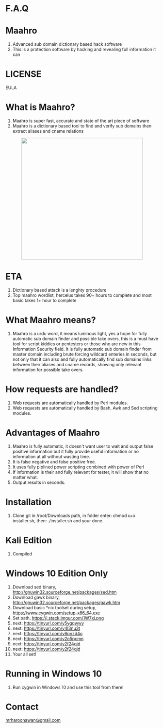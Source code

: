 # F.A.Q 


# Maahro
1. Advanced sub domain dictionary based hack software 
2. This is a protection software by hacking and revealing full information it can

# LICENSE
EULA

# What is Maahro?
1. Maahro is super fast, accurate and state of the art piece of software
2. Maahro is a dictionary based tool to find and verify sub domains then extract aliases and cname relations


<div align="center">
    <img src="https://i.ibb.co/jTXWy8v/maahro.png" width="400px"</img> 
</div>


# ETA
1. Dictionary based attack is a lenghty procedure
2. Top maahro wordlist, hercelus takes 90+ hours to complete and most basic takes 1+ hour to complete


# What Maahro means?
1. Maahro is a urdu word, it means luminous light, yes a hope for fully automatic sub domain finder and possible take overs,
this is a must have tool for script kiddies or pentesters or those who are new in this Information Security field. It is
fully automatic sub domain finder from master domain including brute forcing wildcard enteries in seconds, but not only
that it can also and fully automatically find sub domains links between their aliases and cname records, showing only
relevant information for possible take overs. 


# How requests are handled?
1. Web requests are automatically handled by Perl modules.
2. Web requests are automatically handled by Bash, Awk and Sed scripting modules.


# Advantages of Maahro
1. Maahro is fully automatic, it doesn't want user to wait and output false positive information but 
it fully provide useful information or no information at all without wasting time.
2. It is false negative and false positive free.
3. It uses fully piplined power scripting combined with power of Perl
4. If information is their and fully relevant for tester, it will show that no matter what.
5. Output results in seconds.


# Installation
1. Clone git in /root/Downloads path, in folder enter: chmod u+x installer.sh, then: ./installer.sh and your done.

# Kali Edition
1. Compiled
 
# Windows 10 Edition Only
1. Download sed binary, http://gnuwin32.sourceforge.net/packages/sed.htm
2. Download gawk binary, http://gnuwin32.sourceforge.net/packages/gawk.htm
3. Download basic *nix toolset during setup, https://www.cygwin.com/setup-x86_64.exe
4. Set path, https://i.stack.imgur.com/1W7xj.png
5. next: https://tinyurl.com/y5ygqwwy
6. next: https://tinyurl.com/y4l3nu3t
7. next: https://tinyurl.com/y6pnzd4o
8. next: https://tinyurl.com/y2o5pcmn
9. next: https://tinyurl.com/y2f24qjd
10. next: https://tinyurl.com/y2f24qjd
11. Your all set!

# Running in Windows 10
1. Run cygwin in Windows 10 and use this tool from there!

# Contact
mrharoonawan@gmail.com
